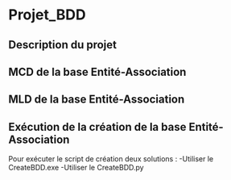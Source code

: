 # Projet_BDD #

## Description du projet ##


## MCD de la base Entité-Association ##

## MLD de la base Entité-Association ##

## Exécution de la création de la base Entité-Association ##

Pour exécuter le script de création deux solutions :
-Utiliser le CreateBDD.exe
-Utiliser le CreateBDD.py